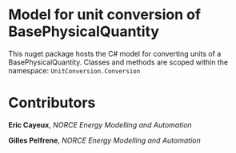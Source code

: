 # Model for unit conversion of BasePhysicalQuantity

This nuget package hosts the C# model for converting units of a BasePhysicalQuantity.
Classes and methods are scoped within the namespace: ``UnitConversion.Conversion``

# Contributors

**Eric Cayeux**, *NORCE Energy Modelling and Automation*

**Gilles Pelfrene**, *NORCE Energy Modelling and Automation*
